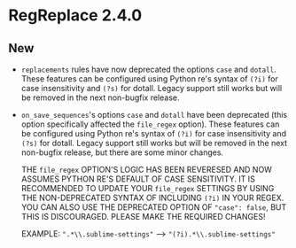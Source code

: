 # RegReplace 2.4.0

## New

- `replacements` rules have now deprecated the options `case` and `dotall`.  These features can be configured using Python re's syntax of `(?i)` for case insensitivity and `(?s)` for dotall.  Legacy support still works but will be removed in the next non-bugfix release.

- `on_save_sequences`'s options `case` and `dotall` have been deprecated (this option specifically affected the `file_regex` option).  These features can be configured using Python re's syntax of `(?i)` for case insensitivity and `(?s)` for dotall.  Legacy support still works but will be removed in the next non-bugfix release, but there are some minor changes.

    THE `file_regex` OPTION'S LOGIC HAS BEEN REVERESED AND NOW ASSUMES PYTHON RE'S DEFAULT OF CASE SENSITIVITY. IT IS RECOMMENDED TO UPDATE YOUR `file_regex` SETTINGS BY USING THE NON-DEPRECATED SYNTAX OF INCLUDING `(?i)` IN YOUR REGEX.  YOU CAN ALSO USE THE DEPRECATED OPTION OF `"case": false`, BUT THIS IS DISCOURAGED.  PLEASE MAKE THE REQUIRED CHANGES!

    EXAMPLE: `".*\\.sublime-settings"` --> `"(?i).*\\.sublime-settings"`
